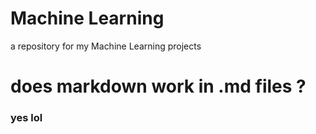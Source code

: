 # Machine Learning
a repository for my Machine Learning projects

# does markdown work in .md files ?
### yes lol
